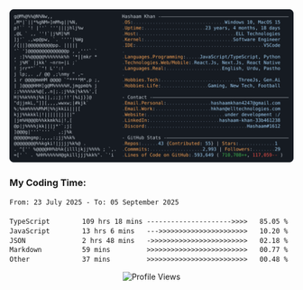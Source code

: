 <a href="https://github.com/HashaamKhan19/HashaamKhan19">
  <picture>
    <source media="(prefers-color-scheme: dark)" srcset="https://raw.githubusercontent.com/HashaamKhan19/HashaamKhan19/main/dark_mode.svg">
    <img alt="Hashaam Khan's GitHub Profile README" src="https://raw.githubusercontent.com/HashaamKhan19/HashaamKhan19/main/dark_mode.svg">
  </picture>
</a>

<h3>My Coding Time:</h1>
<!--START_SECTION:waka-->

```txt
From: 23 July 2025 - To: 05 September 2025

TypeScript        109 hrs 18 mins --------------------->>>>   85.05 %
JavaScript        13 hrs 6 mins   --->>>>>>>>>>>>>>>>>>>>>>   10.20 %
JSON              2 hrs 48 mins   ->>>>>>>>>>>>>>>>>>>>>>>>   02.18 %
Markdown          59 mins         >>>>>>>>>>>>>>>>>>>>>>>>>   00.77 %
Other             37 mins         >>>>>>>>>>>>>>>>>>>>>>>>>   00.48 %
```

<!--END_SECTION:waka-->

<p align="center">
  <img src="https://komarev.com/ghpvc/?username=HashaamKhan19&color=grey&style=for-the-badge&abbreviated=true" alt="Profile Views"/>
</p>
